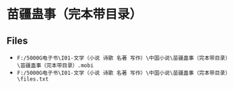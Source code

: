 # 苗疆蛊事（完本带目录）

## Files

- `F:/5000G电子书\I01-文学（小说 诗歌 名著 写作）\中国小说\苗疆蛊事（完本带目录）\苗疆蛊事（完本带目录）.mobi`
- `F:/5000G电子书\I01-文学（小说 诗歌 名著 写作）\中国小说\苗疆蛊事（完本带目录）\files.txt`
